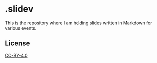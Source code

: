 # .slidev

This is the repository where I am holding slides written in Markdown for various events.

## License

[CC-BY-4.0](./LICENSE)
